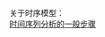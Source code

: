关于时序模型：            
[时间序列分析的一般步骤](http://www.dydpg.com/2019/05/19/%E6%97%B6%E9%97%B4%E5%BA%8F%E5%88%97%E5%88%86%E6%9E%90%E7%9A%84%E4%B8%80%E8%88%AC%E6%AD%A5%E9%AA%A4/#more)        
